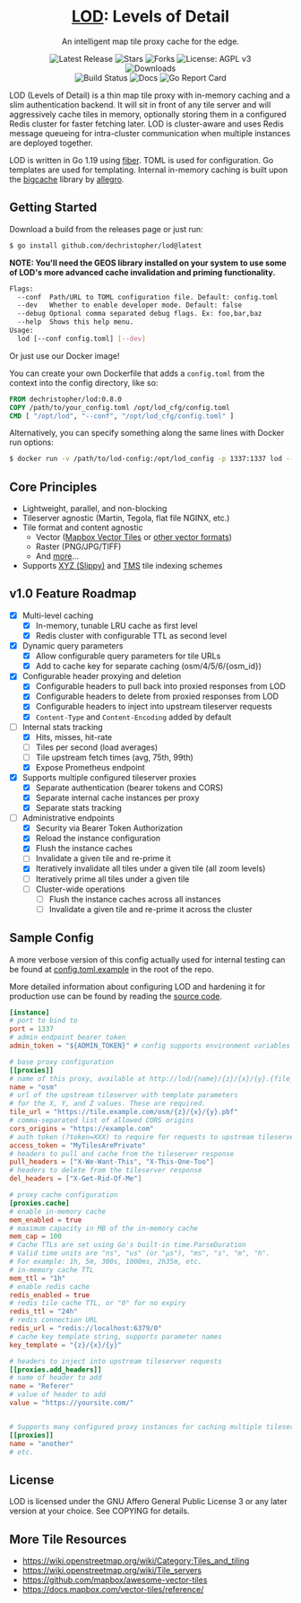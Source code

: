 <!--suppress HtmlDeprecatedAttribute -->

<h1 align="center"><a href="https://lod.tile.fund">LOD</a>: Levels of Detail</h1>
<p align="center">An intelligent map tile proxy cache for the edge.</p>

<p align="center">
  <a href="https://github.com/dechristopher/lod/releases/latest" style="text-decoration: none">
    <img src="https://img.shields.io/github/v/release/dechristopher/lod?style=flat-square" alt="Latest Release">
  </a>
  <a href="https://github.com/dechristopher/lod/stargazers" style="text-decoration: none">
    <img src="https://img.shields.io/github/stars/dechristopher/lod.svg?style=flat-square" alt="Stars">
  </a>
  <a href="https://github.com/dechristopher/lod/fork" style="text-decoration: none">
    <img src="https://img.shields.io/github/forks/dechristopher/lod.svg?style=flat-square" alt="Forks">
  </a>
  <a href="https://opensource.org/licenses/AGPL-3.0" style="text-decoration: none">
    <img src="https://img.shields.io/badge/license-AGPL%20v3-blue.svg?style=flat-square" alt="License: AGPL v3">
  </a>
  <br/>
  <a href="https://github.com/dechristopher/lod/releases" style="text-decoration: none">
    <img src="https://img.shields.io/badge/platforms-linux%20%7C%20macos%20%7C%20windows-informational?style=for-the-badge" alt="Downloads">
  </a>
  <br/>
  <a href="https://github.com/dechristopher/lod/actions/workflows/build.yml" style="text-decoration: none">
    <img src="https://img.shields.io/github/workflow/status/dechristopher/lod/build?style=flat-square" alt="Build Status">
  </a>
  <a href="https://lod.tile.fund" style="text-decoration: none">
    <img src="https://img.shields.io/badge/docs-here-success?style=flat-square" alt="Docs">
  </a>
  <a href="https://goreportcard.com/report/github.com/dechristopher/lod" style="text-decoration: none">
    <img src="https://img.shields.io/badge/go%20report-A+-success.svg?style=flat-square" alt="Go Report Card">
  </a>
</p>

LOD (Levels of Detail) is a thin map tile proxy with in-memory caching and a
slim authentication backend. It will sit in front of any tile server and will
aggressively cache tiles in memory, optionally storing them in a configured
Redis cluster for faster fetching later. LOD is cluster-aware and uses Redis
message queueing for intra-cluster communication when multiple instances are
deployed together.

LOD is written in Go 1.19 using [fiber](https://github.com/gofiber/fiber). TOML
is used for configuration. Go templates are used for templating. Internal
in-memory caching is built upon the [bigcache](https://github.com/allegro/bigcache)
library by [allegro](https://github.com/allegro).

## Getting Started
Download a build from the releases page or just run:
```bash
$ go install github.com/dechristopher/lod@latest
```

**NOTE: You'll need the GEOS library installed on your system to use some of
LOD's more advanced cache invalidation and priming functionality.**

```bash
Flags:
  --conf  Path/URL to TOML configuration file. Default: config.toml
  --dev   Whether to enable developer mode. Default: false
  --debug Optional comma separated debug flags. Ex: foo,bar,baz
  --help  Shows this help menu.
Usage:
  lod [--conf config.toml] [--dev]
```

Or just use our Docker image!

You can create your own Dockerfile that adds a `config.toml` from the context
into the config directory, like so:
```Dockerfile
FROM dechristopher/lod:0.8.0
COPY /path/to/your_config.toml /opt/lod_cfg/config.toml
CMD [ "/opt/lod", "--conf", "/opt/lod_cfg/config.toml" ]
```

Alternatively, you can specify something along the same lines with Docker run options:
```bash
$ docker run -v /path/to/lod-config:/opt/lod_config -p 1337:1337 lod --conf /opt/lod_config/config.toml
```

## Core Principles

- Lightweight, parallel, and non-blocking
- Tileserver agnostic (Martin, Tegola, flat file NGINX, etc.)
- Tile format and content agnostic
  - Vector ([Mapbox Vector Tiles](https://github.com/mapbox/vector-tile-spec)
    or [other vector formats](https://wiki.openstreetmap.org/wiki/Vector_tiles))
  - Raster (PNG/JPG/TIFF)
  - And [more](https://wiki.openstreetmap.org/wiki/Tiles)...
- Supports [XYZ (Slippy)](https://wiki.openstreetmap.org/wiki/Slippy_map_tilenames)
  and [TMS](https://wiki.openstreetmap.org/wiki/TMS) tile indexing schemes

## v1.0 Feature Roadmap

- [X] Multi-level caching
  - [X] In-memory, tunable LRU cache as first level
  - [X] Redis cluster with configurable TTL as second level
- [X] Dynamic query parameters
  - [X] Allow configurable query parameters for tile URLs
  - [X] Add to cache key for separate caching (osm/4/5/6/{osm_id})
- [X] Configurable header proxying and deletion
  - [X] Configurable headers to pull back into proxied responses from LOD
  - [X] Configurable headers to delete from proxied responses from LOD
  - [X] Configurable headers to inject into upstream tileserver requests
  - [X] `Content-Type` and `Content-Encoding` added by default
- [ ] Internal stats tracking
  - [X] Hits, misses, hit-rate
  - [ ] Tiles per second (load averages)
  - [ ] Tile upstream fetch times (avg, 75th, 99th)
  - [X] Expose Prometheus endpoint
- [X] Supports multiple configured tileserver proxies
  - [X] Separate authentication (bearer tokens and CORS)
  - [X] Separate internal cache instances per proxy
  - [X] Separate stats tracking
- [ ] Administrative endpoints
  - [X] Security via Bearer Token Authorization
  - [X] Reload the instance configuration
  - [X] Flush the instance caches
  - [ ] Invalidate a given tile and re-prime it
  - [X] Iteratively invalidate all tiles under a given tile (all zoom levels)
  - [ ] Iteratively prime all tiles under a given tile
  - [ ] Cluster-wide operations
    - [ ] Flush the instance caches across all instances
    - [ ] Invalidate a given tile and re-prime it across the cluster

## Sample Config
A more verbose version of this config actually used for internal testing can be
found at [config.toml.example](config.toml.example) in the root of the repo.

More detailed information about configuring LOD and hardening it for production
use can be found by reading the [source code](config/config.go).

```toml
[instance]
# port to bind to
port = 1337
# admin endpoint bearer token
admin_token = "${ADMIN_TOKEN}" # config supports environment variables

# base proxy configuration
[[proxies]]
# name of this proxy, available at http://lod/{name}/{z}/{x}/{y}.{file_extension}
name = "osm"
# url of the upstream tileserver with template parameters
# for the X, Y, and Z values. These are required.
tile_url = "https://tile.example.com/osm/{z}/{x}/{y}.pbf"
# comma-separated list of allowed CORS origins
cors_origins = "https://example.com"
# auth token (?token=XXX) to require for requests to upstream tileserver
access_token = "MyTilesArePrivate"
# headers to pull and cache from the tileserver response
pull_headers = ["X-We-Want-This", "X-This-One-Too"]
# headers to delete from the tileserver response
del_headers = ["X-Get-Rid-Of-Me"]

# proxy cache configuration
[proxies.cache]
# enable in-memory cache
mem_enabled = true
# maximum capacity in MB of the in-memory cache
mem_cap = 100
# Cache TTLs are set using Go's built-in time.ParseDuration
# Valid time units are "ns", "us" (or "µs"), "ms", "s", "m", "h".
# For example: 1h, 5m, 300s, 1000ms, 2h35m, etc.
# in-memory cache TTL
mem_ttl = "1h"
# enable redis cache
redis_enabled = true
# redis tile cache TTL, or "0" for no expiry
redis_ttl = "24h"
# redis connection URL
redis_url = "redis://localhost:6379/0"
# cache key template string, supports parameter names
key_template = "{z}/{x}/{y}"

# headers to inject into upstream tileserver requests
[[proxies.add_headers]]
# name of header to add
name = "Referer"
# value of header to add
value = "https://yoursite.com/"


# Supports many configured proxy instances for caching multiple tileservers
[[proxies]]
name = "another"
# etc.
```

## License

LOD is licensed under the GNU Affero General Public License 3 or any later
version at your choice. See COPYING for details.

## More Tile Resources
- https://wiki.openstreetmap.org/wiki/Category:Tiles_and_tiling
- https://wiki.openstreetmap.org/wiki/Tile_servers
- https://github.com/mapbox/awesome-vector-tiles
- https://docs.mapbox.com/vector-tiles/reference/
